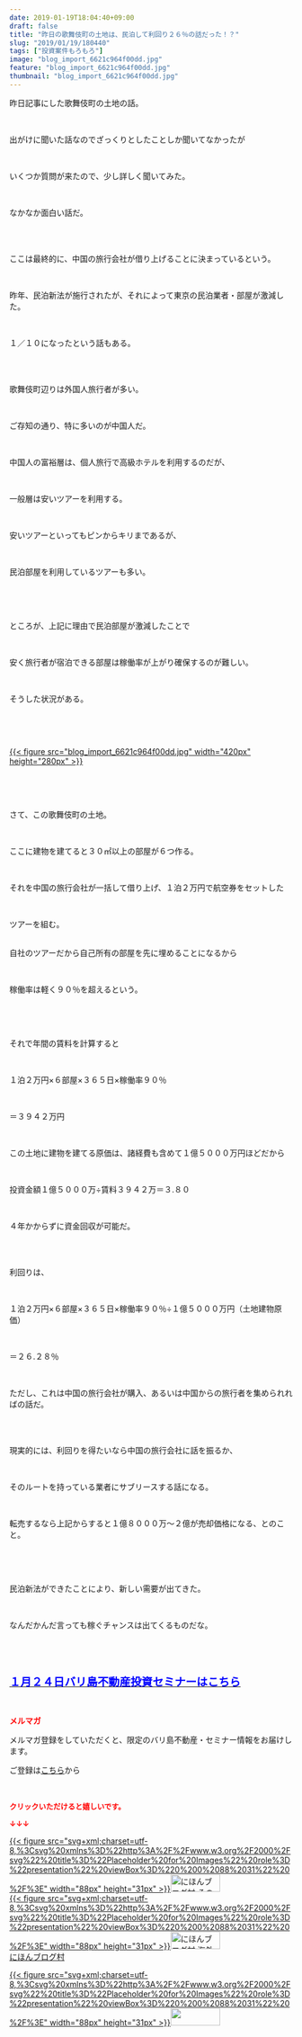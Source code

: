 ```yaml
---
date: 2019-01-19T18:04:40+09:00
draft: false
title: "昨日の歌舞伎町の土地は、民泊して利回り２６％の話だった！？"
slug: "2019/01/19/180440"
tags: ["投資案件もろもろ"]
image: "blog_import_6621c964f00dd.jpg"
feature: "blog_import_6621c964f00dd.jpg"
thumbnail: "blog_import_6621c964f00dd.jpg"
---
```

<p>昨日記事にした歌舞伎町の土地の話。</p><p> </p><p>出がけに聞いた話なのでざっくりとしたことしか聞いてなかったが</p><p> </p><p>いくつか質問が来たので、少し詳しく聞いてみた。</p><p> </p><p>なかなか面白い話だ。</p><p> </p><p><br/>ここは最終的に、中国の旅行会社が借り上げることに決まっているという。</p><p> </p><p>昨年、民泊新法が施行されたが、それによって東京の民泊業者・部屋が激減した。</p><p> </p><p>１／１０になったという話もある。</p><p> </p><p><br/>歌舞伎町辺りは外国人旅行者が多い。</p><p> </p><p>ご存知の通り、特に多いのが中国人だ。</p><p> </p><p>中国人の富裕層は、個人旅行で高級ホテルを利用するのだが、</p><p> </p><p>一般層は安いツアーを利用する。</p><p> </p><p>安いツアーといってもピンからキリまであるが、</p><p> </p><p>民泊部屋を利用しているツアーも多い。</p><p> </p><p> </p><p>ところが、上記に理由で民泊部屋が激減したことで</p><p> </p><p>安く旅行者が宿泊できる部屋は稼働率が上がり確保するのが難しい。</p><p> </p><p>そうした状況がある。</p><p> </p><p> </p><p><a href="blog_import_6621c964f00dd.jpg">{{< figure src="blog_import_6621c964f00dd.jpg" width="420px" height="280px" >}}</a></p><p> </p><p> </p><p>さて、この歌舞伎町の土地。</p><p> </p><p>ここに建物を建てると３０㎡以上の部屋が６つ作る。</p><p> </p><p>それを中国の旅行会社が一括して借り上げ、１泊２万円で航空券をセットした</p><p> </p><p>ツアーを組む。</p><p><br/>自社のツアーだから自己所有の部屋を先に埋めることになるから</p><p> </p><p>稼働率は軽く９０％を超えるという。</p><p> </p><p> </p><p>それで年間の賃料を計算すると</p><p> </p><p>１泊２万円×６部屋×３６５日×稼働率９０％</p><p> </p><p>＝３９４２万円</p><p> </p><p>この土地に建物を建てる原価は、諸経費も含めて１億５０００万円ほどだから</p><p> </p><p>投資金額１億５０００万÷賃料３９４２万＝３.８０</p><p> </p><p>４年かからずに資金回収が可能だ。</p><p> </p><p><br/>利回りは、</p><p> </p><p>１泊２万円×６部屋×３６５日×稼働率９０％÷１億５０００万円（土地建物原価）</p><p> </p><p>＝２６.２８％</p><p> </p><p>ただし、これは中国の旅行会社が購入、あるいは中国からの旅行者を集められればの話だ。</p><p> </p><p><br/>現実的には、利回りを得たいなら中国の旅行会社に話を振るか、</p><p> </p><p>そのルートを持っている業者にサブリースする話になる。</p><p> </p><p>転売するなら上記からすると１億８０００万～２億が売却価格になる、とのこと。</p><p> </p><p> </p><p>民泊新法ができたことにより、新しい需要が出てきた。</p><p> </p><p>なんだかんだ言っても稼ぐチャンスは出てくるものだな。</p><p> </p><p> </p><p><span style="font-size: 1.4em;"><a href="https://ameblo.jp/baliclub/entry-12432267169.html" target="_blank"><span style="color: rgb(0, 0, 255);"><span style="font-weight: bold;">１月２４日バリ島不動産投資セミナーはこちら</span></span></a></span></p><p> </p><p><span style="font-weight: bold;"><span style="color: rgb(255, 0, 0);">メルマガ</span></span></p><p>メルマガ登録をしていただくと、限定のバリ島不動産・セミナー情報をお届けします。</p><p>ご登録は<a href="f9eeVI" target="_blank">こちら</a>から</p><p style="text-align: center;"> </p><p><font color="#ff0000" size="2"><strong>クリックいただけると嬉しいです。</strong></font></p><p><font color="#ff0000" size="2"><strong>↓↓↓</strong></font></p><p><a href="ranking.html?p_cid=01260127" id="&amp;blogmura_banner" target="_blank">{{< figure src="svg+xml;charset=utf-8,%3Csvg%20xmlns%3D%22http%3A%2F%2Fwww.w3.org%2F2000%2Fsvg%22%20title%3D%22Placeholder%20for%20Images%22%20role%3D%22presentation%22%20viewBox%3D%220%200%2088%2031%22%20%2F%3E" width="88px" height="31px" >}}<noscript><img alt="にほんブログ村 その他生活ブログ 不動産投資へ" border="0" height="31" src="https://img-proxy.blog-video.jp/images?url=http%3A%2F%2Flife.blogmura.com%2Fhudousantoushi%2Fimg%2Fhudousantoushi88_31.gif" width="88"></noscript></a><br/><a href="ranking.html?p_cid=01260127" target="_blank">{{< figure src="svg+xml;charset=utf-8,%3Csvg%20xmlns%3D%22http%3A%2F%2Fwww.w3.org%2F2000%2Fsvg%22%20title%3D%22Placeholder%20for%20Images%22%20role%3D%22presentation%22%20viewBox%3D%220%200%2088%2031%22%20%2F%3E" width="88px" height="31px" >}}<noscript><img alt="にほんブログ村 海外生活ブログ バリ島情報へ" border="0" height="31" src="https://img-proxy.blog-video.jp/images?url=http%3A%2F%2Foverseas.blogmura.com%2Fbali%2Fimg%2Fbali88_31.gif" width="88"></noscript></a><br/><a href="ranking.html?p_cid=01260127" target="_blank">にほんブログ村</a></p><p><a href="link.php?1804582" title="人気ブログランキングへ">{{< figure src="svg+xml;charset=utf-8,%3Csvg%20xmlns%3D%22http%3A%2F%2Fwww.w3.org%2F2000%2Fsvg%22%20title%3D%22Placeholder%20for%20Images%22%20role%3D%22presentation%22%20viewBox%3D%220%200%2088%2031%22%20%2F%3E" width="88px" height="31px" >}}<noscript><img border="0" height="31" src="https://blog.with2.net/img/banner/banner_22.gif" width="88"></noscript></a></p><p> </p>

